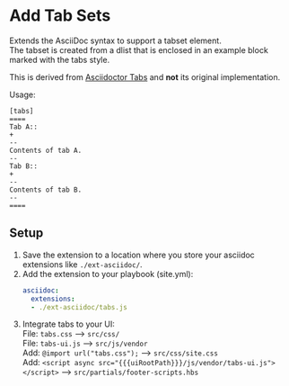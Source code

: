 # Add Tab Sets

Extends the AsciiDoc syntax to support a tabset element.\
The tabset is created from a dlist that is enclosed in an example block marked with the tabs style.

This is derived from [Asciidoctor Tabs](https://github.com/asciidoctor/asciidoctor-tabs) and **not** its original implementation.

Usage:
```asciidoc 
[tabs]
====
Tab A::
+
--
Contents of tab A.
--
Tab B::
+
--
Contents of tab B.
--
====
```

## Setup

1. Save the extension to a location where you store your asciidoc extensions like `./ext-asciidoc/`.
2. Add the extension to your playbook (site.yml):
   ```yml
   asciidoc:
     extensions:
     - ./ext-asciidoc/tabs.js
   ```
3. Integrate tabs to your UI:\
File: `tabs.css` --> `src/css/`\
File: `tabs-ui.js` --> `src/js/vendor`\
Add: `@import url("tabs.css");` --> `src/css/site.css`\
Add: `<script async src="{{{uiRootPath}}}/js/vendor/tabs-ui.js"></script>` --> `src/partials/footer-scripts.hbs`
